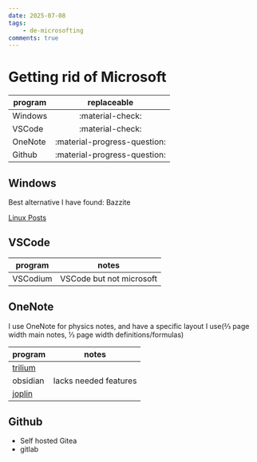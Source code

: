 ```yaml
---
date: 2025-07-08
tags:
    - de-microsofting
comments: true
---
```

# Getting rid of Microsoft
<!-- more -->
| program |    replaceable    |
| ------- |:-----------------:|
| Windows | :material-check:  |
| VSCode  | :material-check:  |
| OneNote | :material-progress-question: |
| Github  | :material-progress-question: |

## Windows
Best alternative I have found: Bazzite

[Linux Posts](/blog/category/linux/)

## VSCode
| program  | notes |
| -------- | ----- | 
| VSCodium | VSCode but not microsoft

## OneNote
I use OneNote for physics notes, and have a specific layout I use(⅔ page width main notes, ⅓ page width definitions/formulas)

| program  | notes |
| -------- | ----- |
| [trilium](https://github.com/TriliumNext/Trilium?tab=readme-ov-file)  |  |
| obsidian | lacks needed features |
| [joplin](https://joplinapp.org/)   |

## Github
- Self hosted Gitea
- gitlab